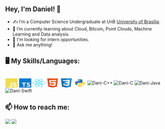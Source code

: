 ## Hey, I'm Daniel! 👋

- ✍️ I’m a Computer Science Undergraduate at UnB [University of Brasília](https://www.unb.br/).  
- 🌱 I’m currently learning about Cloud, Bitcoin, Point Clouds, Machine Learning and Data analysis.
- 🔎 I'm looking for intern opportunities.
- 💬 Ask me anything!

## 🖥️ My Skills/Languages:

<div style="display: inline_block"><br>
  <img align="center" alt="Dani-Js" height="30" width="40" src="https://raw.githubusercontent.com/devicons/devicon/master/icons/javascript/javascript-plain.svg">
  <img align="center" alt="Dani-Ts" height="30" width="40" src="https://raw.githubusercontent.com/devicons/devicon/master/icons/typescript/typescript-plain.svg">
  <img align="center" alt="Dani-React" height="30" width="40" src="https://raw.githubusercontent.com/devicons/devicon/master/icons/react/react-original.svg">
  <img align="center" alt="Dani-HTML" height="30" width="40" src="https://raw.githubusercontent.com/devicons/devicon/master/icons/html5/html5-original.svg">
  <img align="center" alt="Dani-CSS" height="30" width="40" src="https://raw.githubusercontent.com/devicons/devicon/master/icons/css3/css3-original.svg">
  <img align="center" alt="Dani-Python" height="30" width="40" src="https://raw.githubusercontent.com/devicons/devicon/master/icons/python/python-original.svg">
  <img align="center" alt="Dani-C++" height="30" width="40" img src="https://cdn.jsdelivr.net/gh/devicons/devicon@latest/icons/cplusplus/cplusplus-original.svg">
  <img align="center" alt="Dani-C" height="30" width="40" img src="https://cdn.jsdelivr.net/gh/devicons/devicon@latest/icons/c/c-original.svg">
  <img align="center" alt="Dani-Java" height="30" width="40" <img src="https://cdn.jsdelivr.net/gh/devicons/devicon@latest/icons/java/java-original.svg"/>
  <img align="center" alt="Dani-Swift" height="30" width="40" <img src="https://cdn.jsdelivr.net/gh/devicons/devicon@latest/icons/swift/swift-original.svg"/>

  
</div>



## 📫 How to reach me:
<div> 
  <a href = "mailto:daniel.monteiro.oliveira117@gmail.com"><img src="https://img.shields.io/badge/-Gmail-%23333?style=for-the-badge&logo=gmail&logoColor=white" target="_blank"></a>
  <a href="https://www.linkedin.com/in/danielmonteirooo/" target="_blank"><img src="https://img.shields.io/badge/-LinkedIn-%230077B5?style=for-the-badge&logo=linkedin&logoColor=white" target="_blank"></a> 
  
</div>
